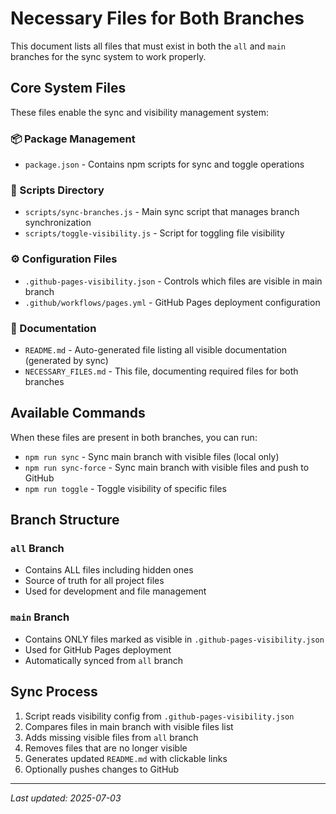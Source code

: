 # Necessary Files for Both Branches

This document lists all files that must exist in both the `all` and `main` branches for the sync system to work properly.

## Core System Files

These files enable the sync and visibility management system:

### 📦 Package Management
- `package.json` - Contains npm scripts for sync and toggle operations

### 🔧 Scripts Directory
- `scripts/sync-branches.js` - Main sync script that manages branch synchronization
- `scripts/toggle-visibility.js` - Script for toggling file visibility

### ⚙️ Configuration Files
- `.github-pages-visibility.json` - Controls which files are visible in main branch
- `.github/workflows/pages.yml` - GitHub Pages deployment configuration

### 📝 Documentation
- `README.md` - Auto-generated file listing all visible documentation (generated by sync)
- `NECESSARY_FILES.md` - This file, documenting required files for both branches

## Available Commands

When these files are present in both branches, you can run:

- `npm run sync` - Sync main branch with visible files (local only)
- `npm run sync-force` - Sync main branch with visible files and push to GitHub
- `npm run toggle` - Toggle visibility of specific files

## Branch Structure

### `all` Branch
- Contains ALL files including hidden ones
- Source of truth for all project files
- Used for development and file management

### `main` Branch  
- Contains ONLY files marked as visible in `.github-pages-visibility.json`
- Used for GitHub Pages deployment
- Automatically synced from `all` branch

## Sync Process

1. Script reads visibility config from `.github-pages-visibility.json`
2. Compares files in main branch with visible files list
3. Adds missing visible files from `all` branch
4. Removes files that are no longer visible
5. Generates updated `README.md` with clickable links
6. Optionally pushes changes to GitHub

---

*Last updated: 2025-07-03*